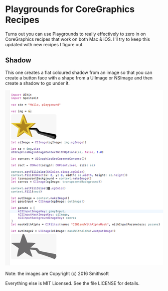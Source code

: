 # Playgrounds for CoreGraphics Recipes

Turns out you can use Playgrounds to really effectively to zero in on
CoreGraphics recipes that work on both Mac & iOS.  I'll try to keep
this updated with new recipes I figure out.

## Shadow

This one creates a flat coloured shadow from an image so that you can
create a button face with a shape from a UIImage or NSImage and then
create a shadow to go under it.

![Shadow playground](shadow.png)

Note: the images are Copyright (c) 2016 Smithsoft

Everything else is MIT Licensed.  See the file LICENSE for details.
